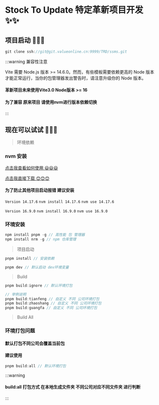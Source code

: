 # Stock To Update 特定革新项目开发 ✨✨

## 项目启动 🎨🎨🎨

```ts
git clone ssh://git@git.valueonline.cn:9999/TRD/ssms.git
```

:::warning
兼容性注意

Vite 需要 Node.js 版本 >= 14.6.0。然而，有些模板需要依赖更高的 Node 版本才能正常运行，当你的包管理器发出警告时，请注意升级你的 Node 版本。
#### 革新项目未来使用Vite3.0 Node版本 >= 16

#### 为了兼容 原来项目 请使用nvm进行版本依赖切换
:::

## 现在可以试试 🔲🔲🔲

> 环境依赖

### nvm 安装

[点击我查看如何使用 😃😃😃](/code-specification/package-specification/nvm/index.html)
<br>

[点击我直接下载 😊😊😊](https://github.com/coreybutler/nvm-windows/releases/download/1.1.9/nvm-setup.exe)

#### 为了防止其他项目启动报错 建议安装

`Version 14.17.6` `nvm install 14.17.6` `nvm use 14.17.6`
<br>

`Version 16.9.0` `nvm install 16.9.0` `nvm use 16.9.0`

### 环境安装

```ts
npm install pnpm -g // 高性能 包 管理器
npm install nrm -g // npm 仓库管理
```

> 项目启动

```ts
pnpm install // 安装依赖

pnpm dev // 默认启动 dev环境变量
```

> Build

```ts
pnpm build:ignore // 默认环境打包

// 举例说明
pnpm build:tianfeng // 自定义 不同 公司环境打包
pnpm build:zhaoshang // 自定义 不同 公司环境打包
pnpm build:guangfa // 自定义 不同 公司环境打包
```

> Build All

### 环境打包问题

#### 默认打包不同公司会覆盖当前包

#### 建议使用
```ts
pnpm build:all // 默认环境打包
```
:::warning
#### build:all 打包方式 在本地生成文件夹 不同公司对应不同文件夹 进行判断
:::
